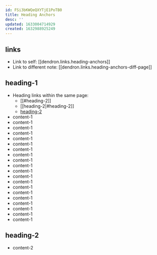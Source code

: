 ```yaml
---
id: FSi3bKWQeQXYTjE1PoTB0
title: Heading Anchors
desc: ''
updated: 1633004714929
created: 1632988925249
---
```


## links
* Link to self: [[dendron.links.heading-anchors]]
* Link to different note: [[dendron.links.heading-anchors-diff-page]]

## heading-1
* Heading links within the same page:
    * [[#heading-2]]
    * [[heading-2|#heading-2]]
    * [heading-2](#heading-2)
* content-1
* content-1
* content-1
* content-1
* content-1
* content-1
* content-1
* content-1
* content-1
* content-1
* content-1
* content-1
* content-1
* content-1
* content-1
* content-1
* content-1
* content-1
* content-1
* content-1

## heading-2
* content-2
